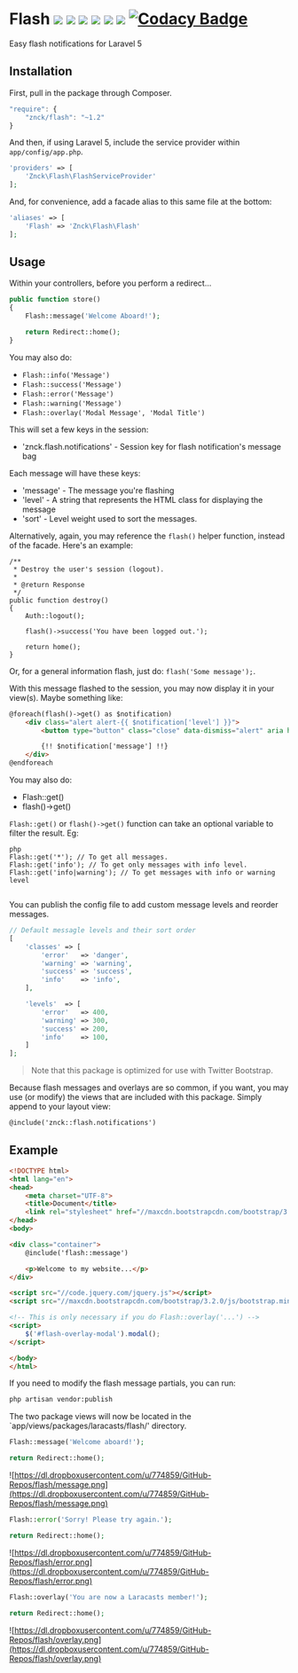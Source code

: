# Flash [![](https://img.shields.io/github/issues/znck/flash.svg)](https://github.com/znck/flash/issues) [![](https://img.shields.io/travis/znck/flash.svg)](https://travis-ci.org/znck/flash) [![](https://img.shields.io/github/release/znck/flash.svg)](https://github.com/znck/flash/releases) [![](https://img.shields.io/packagist/v/znck/flash.svg)](https://packagist.org/packages/znck/flash) [![](https://img.shields.io/packagist/dt/znck/flash.svg)](https://packagist.org/packages/znck/flash)  [![](https://img.shields.io/packagist/l/znck/flash.svg)](http://znck.mit-license.org) [![Codacy Badge](https://www.codacy.com/project/badge/005c3669e57442a198f3a4ffe5e5c9e2)](https://www.codacy.com/app/hi_3/flash)

Easy flash notifications for Laravel 5

## Installation

First, pull in the package through Composer.

```js
"require": {
    "znck/flash": "~1.2"
}
```

And then, if using Laravel 5, include the service provider within `app/config/app.php`.

```php
'providers' => [
    'Znck\Flash\FlashServiceProvider'
];
```

And, for convenience, add a facade alias to this same file at the bottom:

```php
'aliases' => [
    'Flash' => 'Znck\Flash\Flash'
];
```

## Usage

Within your controllers, before you perform a redirect...

```php
public function store()
{
    Flash::message('Welcome Aboard!');

    return Redirect::home();
}
```

You may also do:

- `Flash::info('Message')`
- `Flash::success('Message')`
- `Flash::error('Message')`
- `Flash::warning('Message')`
- `Flash::overlay('Modal Message', 'Modal Title')`

This will set a few keys in the session:

- 'znck.flash.notifications' - Session key for flash notification's message bag

Each message will have these keys:

- 'message' - The message you're flashing
- 'level' - A string that represents the HTML class for displaying the message
- 'sort' - Level weight used to sort the messages.

Alternatively, again, you may reference the `flash()` helper function, instead of the facade. Here's an example:

```
/**
 * Destroy the user's session (logout).
 *
 * @return Response
 */
public function destroy()
{
    Auth::logout();

    flash()->success('You have been logged out.');

    return home();
}
```

Or, for a general information flash, just do: `flash('Some message');`.

With this message flashed to the session, you may now display it in your view(s). 
Maybe something like:

```html
@foreach(flash()->get() as $notification)
    <div class="alert alert-{{ $notification['level'] }}">
        <button type="button" class="close" data-dismiss="alert" aria hidden="true">&times;</button>

        {!! $notification['message'] !!}
    </div>
@endforeach
```

You may also do:

- Flash::get()
- flash()->get()

`Flash::get()` or `flash()->get()` function can take an optional variable to filter the result.
Eg:

```
php
Flash::get('*'); // To get all messages.
Flash::get('info'); // To get only messages with info level.
Flash::get('info|warning'); // To get messages with info or warning level
    
```

You can publish the config file to add custom message levels and reorder messages.

```php
// Default messagle levels and their sort order
[
    'classes' => [
        'error'   => 'danger',
        'warning' => 'warning',
        'success' => 'success',
        'info'    => 'info',
    ],

    'levels'  => [
        'error'   => 400,
        'warning' => 300,
        'success' => 200,
        'info'    => 100,
    ]
];
```

> Note that this package is optimized for use with Twitter Bootstrap.

Because flash messages and overlays are so common, if you want, you may use (or modify) the views that are included with this package. Simply append to your layout view:

```html
@include('znck::flash.notifications')
```

## Example

```html
<!DOCTYPE html>
<html lang="en">
<head>
    <meta charset="UTF-8">
    <title>Document</title>
    <link rel="stylesheet" href="//maxcdn.bootstrapcdn.com/bootstrap/3.2.0/css/bootstrap.min.css">
</head>
<body>

<div class="container">
    @include('flash::message')

    <p>Welcome to my website...</p>
</div>

<script src="//code.jquery.com/jquery.js"></script>
<script src="//maxcdn.bootstrapcdn.com/bootstrap/3.2.0/js/bootstrap.min.js"></script>

<!-- This is only necessary if you do Flash::overlay('...') -->
<script>
    $('#flash-overlay-modal').modal();
</script>

</body>
</html>
```

If you need to modify the flash message partials, you can run:

```bash
php artisan vendor:publish
```

The two package views will now be located in the `app/views/packages/laracasts/flash/' directory.

```php
Flash::message('Welcome aboard!');

return Redirect::home();
```

![https://dl.dropboxusercontent.com/u/774859/GitHub-Repos/flash/message.png](https://dl.dropboxusercontent.com/u/774859/GitHub-Repos/flash/message.png)

```php
Flash::error('Sorry! Please try again.');

return Redirect::home();
```

![https://dl.dropboxusercontent.com/u/774859/GitHub-Repos/flash/error.png](https://dl.dropboxusercontent.com/u/774859/GitHub-Repos/flash/error.png)

```php
Flash::overlay('You are now a Laracasts member!');

return Redirect::home();
```

![https://dl.dropboxusercontent.com/u/774859/GitHub-Repos/flash/overlay.png](https://dl.dropboxusercontent.com/u/774859/GitHub-Repos/flash/overlay.png)
